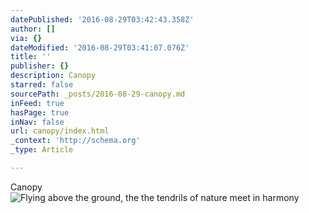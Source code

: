 ```yaml
---
datePublished: '2016-08-29T03:42:43.358Z'
author: []
via: {}
dateModified: '2016-08-29T03:41:07.076Z'
title: ''
publisher: {}
description: Canopy
starred: false
sourcePath: _posts/2016-08-29-canopy.md
inFeed: true
hasPage: true
inNav: false
url: canopy/index.html
_context: 'http://schema.org'
_type: Article

---
```

Canopy
![Flying above the ground, the the tendrils of nature meet in harmony ](https://the-grid-user-content.s3-us-west-2.amazonaws.com/6884aeaf-ca90-4e93-8e70-a8ec90286591.jpg)